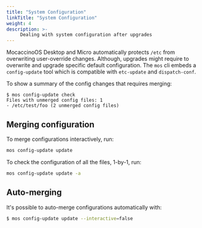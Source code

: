 ```yaml
---
title: "System Configuration"
linkTitle: "System Configuration"
weight: 4 
description: >-
     Dealing with system configuration after upgrades
---
```


MocaccinoOS Desktop and Micro automatically protects `/etc` from overwriting user-override changes. Although, upgrades might require to overwrite and upgrade specific default configuration. The `mos` cli embeds a `config-update` tool which is compatible with `etc-update` and `dispatch-conf`.

To show a summary of the config changes that requires merging: 

```shell
$ mos config-update check
Files with unmerged config files: 1
- /etc/test/foo (2 unmerged config files)
```

## Merging configuration

To merge configurations interactively, run:

```bash
mos config-update update
```

To check the configuration of all the files, 1-by-1, run:

```bash
mos config-update update -a
```

## Auto-merging

It's possible to auto-merge configurations automatically with:

```bash
$ mos config-update update --interactive=false
```